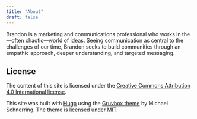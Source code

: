 ```yaml
---
title: "About"
draft: false
---
```

Brandon is a marketing and communications professional who works in the—often chaotic—world of ideas. Seeing communication as central to the challenges of our time, Brandon seeks to build communities through an empathic approach, deeper understanding, and targeted messaging.

## License
The content of this site is licensed under the [Creative Commons Attribution 4.0 International license](https://github.com/copy-cooper/copy-cooper.github.io/blob/main/content/LICENSE).

This site was built with [Hugo](https://gohugo.io/) using the [Gruvbox theme](https://github.com/schnerring/hugo-theme-gruvbox/blob/main/LICENSE) by Michael Schnerring. The theme is [licensed under MIT](https://github.com/schnerring/hugo-theme-gruvbox/blob/main/LICENSE).
